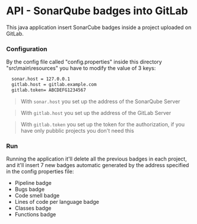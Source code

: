# API - SonarQube badges into GitLab

This java application insert SonarCube badges inside a project uploaded on GitLab.

### Configuration

By the config file called "config.properties" inside this directory "src\main\resources" you have to modify the value of 3 keys:
```sh
  sonar.host = 127.0.0.1
  gitlab.host = gitlab.example.com
  gitlab.token= ABCDEFG1234567
```
> With `sonar.host` you set up the address of the SonarQube Server

> With `gitlab.host` you set up the address of the GitLab Server

> With `gitlab.token` you set up the token for the authorization, if you have only pubblic projects you don't need this

### Run

Running the application it'll delete all the previous badges in each project, and it'll insert 7 new badges automatic generated by the address specified in the config properties file:
- Pipeline badge
- Bugs badge
- Code smell badge
- Lines of code per language badge
- Classes badge
- Functions badge
